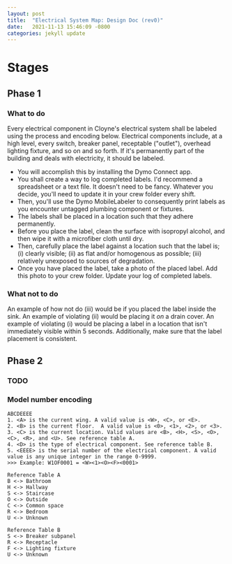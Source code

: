 ```yaml
---
layout: post
title:  "Electrical System Map: Design Doc (rev0)"
date:   2021-11-13 15:46:09 -0800
categories: jekyll update
---
```

# Stages
## Phase 1
### What to do
Every electrical component in Cloyne's electrical system shall be labeled using the process and encoding below. Electrical components include, at a high level, every switch, breaker panel, receptable ("outlet"), overhead lighting fixture, and so on and so forth. If it's permanently part of the building and deals with electricity, it should be labeled.
* You will accomplish this by installing the Dymo Connect app. 
* You shall create a way to log completed labels. I'd recommend a spreadsheet or a text file. It doesn't need to be fancy. Whatever you decide, you'll need to update it in your crew folder every shift.
* Then, you'll use the Dymo MobileLabeler to consequently print labels as you encounter untagged plumbing component or fixtures. 
* The labels shall be placed in a location such that they adhere permanently. 
* Before you place the label, clean the surface with isopropyl alcohol, and then wipe it with a microfiber cloth until dry. 
* Then, carefully place the label against a location such that the label is; (i) clearly visible; (ii) as flat and/or homogenous as possible; (iii) relatively unexposed to sources of degradation. 
* Once you have placed the label, take a photo of the placed label. Add this photo to your crew folder. Update your log of completed labels.

### What not to do
An example of how not do (iii) would be if you placed the label inside the sink. An example of violating (ii) would be placing it *on* a drain cover. An example of violating (i) would be placing a label in a location that isn't immediately visible within 5 seconds. Additionally, make sure that the label placement is consistent.


## Phase 2
### TODO


### Model number encoding
~~~
ABCDEEEE
1. <A> is the current wing. A valid value is <W>, <C>, or <E>.
2. <B> is the current floor.  A valid value is <0>, <1>, <2>, or <3>.
3. <C> is the current location. Valid values are <B>, <H>, <S>, <O>, <C>, <R>, and <U>. See reference table A.
4. <D> is the type of electrical component. See reference table B.
5. <EEEE> is the serial number of the electrical component. A valid value is any unique integer in the range 0-9999. 
>>> Example: W1OF0001 = <W><1><O><F><0001>

Reference Table A
B <-> Bathroom
H <-> Hallway
S <-> Staircase
O <-> Outside
C <-> Common space
R <-> Bedroom
U <-> Unknown

Reference Table B
S <-> Breaker subpanel
R <-> Receptacle
F <-> Lighting fixture
U <-> Unknown
~~~

